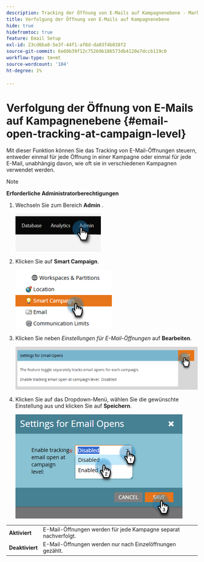 ```yaml
---
description: Tracking der Öffnung von E-Mails auf Kampagnenebene - Marketo-Dokumente - Produktdokumentation
title: Verfolgung der Öffnung von E-Mails auf Kampagnenebene
hide: true
hidefromtoc: true
feature: Email Setup
exl-id: 23cd6ba8-5e3f-44f1-af8d-da03f4b038f2
source-git-commit: 6e60b39f12c75269b186573db4120e7dccb119c0
workflow-type: tm+mt
source-wordcount: '104'
ht-degree: 1%

---
```


# Verfolgung der Öffnung von E-Mails auf Kampagnenebene {#email-open-tracking-at-campaign-level}

Mit dieser Funktion können Sie das Tracking von E-Mail-Öffnungen steuern, entweder einmal für jede Öffnung in einer Kampagne oder einmal für jede E-Mail, unabhängig davon, wie oft sie in verschiedenen Kampagnen verwendet werden.

>[!NOTE]
>
>**Erforderliche Administratorberechtigungen**

1. Wechseln Sie zum Bereich **Admin** .

   ![](assets/email-open-tracking-at-campaign-level-1.png)

1. Klicken Sie auf **Smart Campaign**.

   ![](assets/email-open-tracking-at-campaign-level-2.png)

1. Klicken Sie neben _Einstellungen für E-Mail-Öffnungen_ auf **Bearbeiten**.

   ![](assets/email-open-tracking-at-campaign-level-3.png)

1. Klicken Sie auf das Dropdown-Menü, wählen Sie die gewünschte Einstellung aus und klicken Sie auf **Speichern**.

   ![](assets/email-open-tracking-at-campaign-level-4.png)

<table><tbody>
  <tr>
    <td><b>Aktiviert</b></td>
    <td>E-Mail-Öffnungen werden für jede Kampagne separat nachverfolgt.</td>
  </tr>
  <tr>
    <td><b>Deaktiviert</b></td>
    <td>E-Mail-Öffnungen werden nur nach Einzelöffnungen gezählt.</td>
  </tr>
</tbody>
</table>
